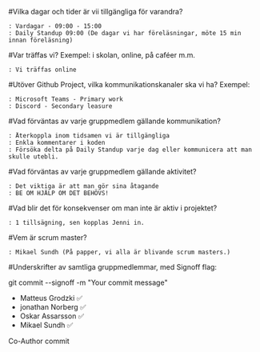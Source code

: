 #Vilka dagar och tider är vii tillgängliga för varandra?

    : Vardagar - 09:00 - 15:00 
    : Daily Standup 09:00 (De dagar vi har föreläsningar, möte 15 min innan föreläsning)

#Var träffas vi? Exempel: i skolan, online, på caféer m.m.

    : Vi träffas online

#Utöver Github Project, vilka kommunikationskanaler ska vi ha? Exempel:

    : Microsoft Teams - Primary work
    : Discord - Secondary leasure
    

#Vad förväntas av varje gruppmedlem gällande kommunikation?

    : Återkoppla inom tidsamen vi är tillgängliga
    : Enkla kommentarer i koden
    : Försöka delta på Daily Standup varje dag eller kommunicera att man skulle utebli.

#Vad förväntas av varje gruppmedlem gällande aktivitet?

    : Det viktiga är att man gör sina åtagande
    : BE OM HJÄLP OM DET BEHÖVS!

#Vad blir det för konsekvenser om man inte är aktiv i projektet?

    : 1 tillsägning, sen kopplas Jenni in.

#Vem är scrum master?

    : Mikael Sundh (På papper, vi alla är blivande scrum masters.)

#Underskrifter av samtliga gruppmedlemmar, med Signoff flag:

git commit --signoff -m "Your commit message"

- Matteus Grodzki   ✅ 
- jonathan Norberg  ✅
- Oskar Assarsson   ✅
- Mikael Sundh      ✅


Co-Author commit
